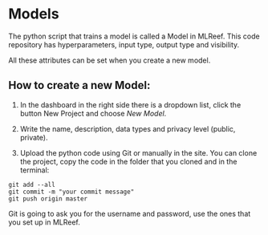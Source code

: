 # Models

The python script that trains a model is called a Model in MLReef. This code repository has hyperparameters, input type, output type and visibility.

All these attributes can be set when you create a new model.

## How to create a new Model:

1. In the dashboard in the right side there is a dropdown list, click the button New Project and choose *New Model*.

2. Write the name, description, data types and privacy level (public, private).

3. Upload the python code using Git or manually in the site. You can clone the project, copy the code in the folder that you cloned and in the terminal:

```shell
git add --all
git commit -m "your commit message"
git push origin master
```
Git is going to ask you for the username and password, use the ones that you set up in MLReef.




